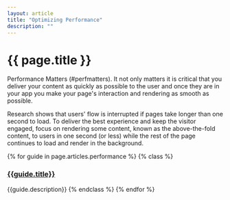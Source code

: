 ```yaml
---
layout: article
title: "Optimizing Performance"
description: ""
---
```

# {{ page.title }}

Performance Matters (#perfmatters).  It not only matters it is critical that you deliver your content as quickly as possible to the user and once they are in your app you make your page's interaction and rendering as smooth as possible.

Research shows that users' flow is interrupted if pages take longer than one second to load. To deliver the best experience and keep the visitor engaged, focus on rendering some content, known as the above-the-fold content, to users in one second (or less) while the rest of the page continues to load and render in the background.

{% for guide in page.articles.performance %}
{% class %}
### [{{guide.title}}]({{guide.url}})
{{guide.description}}
{% endclass %}
{% endfor %}
